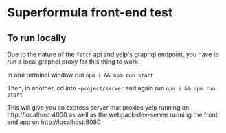 # Superformula front-end test

## To run locally

Due to the nature of the `fetch` api and yelp's graphql endpoint, you have to run a local graphql proxy for this thing to work.

In one terminal window run `npm i && npm run start`

Then, in another, cd into `~project/server` and again run `npm i && npm run start`


This will give you an express server that proxies yelp running on http://localhost:4000 as well as the webpack-dev-server running the front end app on http://localhost:8080